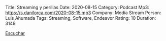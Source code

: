 Title: Streaming y perillas
Date: 2020-08-15
Category: Podcast
Mp3: https://s.danilorca.com/2020-08-15.mp3
Company: Media Stream
Person: Luis Ahumada
Tags: Streaming, Software, Endeavor
Rating: 10
Duration: 3149

<a href="https://s.danilorca.com/2020-08-15.mp3" type="audio/mpeg">
Escuchar
</a>
